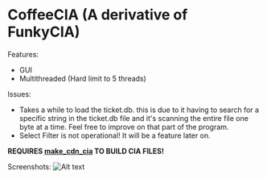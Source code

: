 # CoffeeCIA (A derivative of FunkyCIA)

Features:
- GUI
- Multithreaded (Hard limit to 5 threads)


Issues:
- Takes a while to load the ticket.db. this is due to it having to search for a specific string in the ticket.db file and it's scanning the entire file one byte at a time. Feel free to improve on that part of the program.
- Select Filter is not operational! It will be a feature later on.


**REQUIRES [make_cdn_cia](https://github.com/ctrdev/ctrsdk/tree/master/tools/make_cdn_cia) TO BUILD CIA FILES!**


Screenshots:
![Alt text](http://s5.postimg.org/4kr2vrr2f/Screenshot.png)
